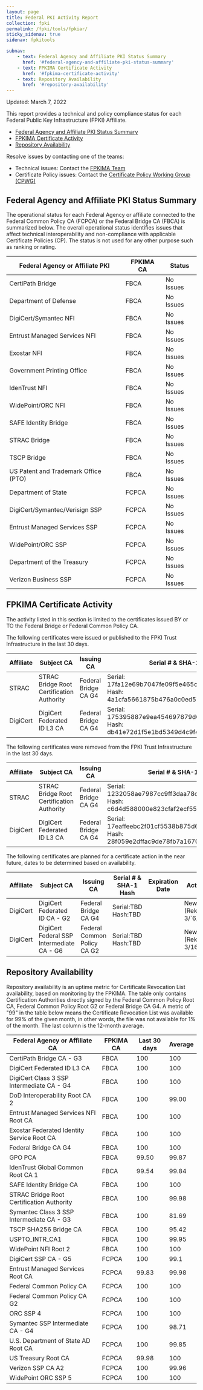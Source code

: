 ```yaml
---
layout: page 
title: Federal PKI Activity Report
collection: fpki
permalink: /fpki/tools/fpkiar/
sticky_sidenav: true
sidenav: fpkitools

subnav:
    - text: Federal Agency and Affiliate PKI Status Summary
      href: '#federal-agency-and-affiliate-pki-status-summary'
    - text: FPKIMA Certificate Activity
      href: '#fpkima-certificate-activity'
    - text: Repository Availability
      href: '#repository-availability'
---
```


Updated: March 7, 2022

This report provides a technical and policy compliance status for each Federal Public Key Infrastructure (FPKI) Affiliate.

- [Federal Agency and Affiliate PKI Status Summary](#federal-agency-and-affiliate-pki-status-summary)
- [FPKIMA Certificate Activity](#fpkima-certificate-activity)
- [Repository Availability](#repository-availability)

Resolve issues by contacting one of the teams:  

- Technical issues: Contact the [FPKIMA Team](mailto:fpki-help@gsa.gov) 
- Certificate Policy issues: Contact the [Certificate Policy Working Group (CPWG)](mailto:fpkipa_cpwg@listserv.gsa.gov)  

## Federal Agency and Affiliate PKI Status Summary
The operational status for each Federal Agency or affiliate connected to the Federal Common Policy CA (FCPCA) or the Federal Bridge CA (FBCA) is summarized below. The overall operational status identifies issues that affect technical interoperability and non-compliance with applicable Certificate Policies (CP). The status is not used for any other purpose such as ranking or rating.

| Federal Agency or Affiliate PKI | FPKIMA CA | Status |
| ------------------------------- | --------- | ------ |
| CertiPath Bridge | FBCA | No Issues |
| Department of Defense | FBCA | No Issues |
| DigiCert/Symantec NFI	| FBCA | No Issues |
| Entrust Managed Services NFI | FBCA | No Issues |
| Exostar NFI | FBCA | No Issues |
| Government Printing Office | FBCA | No Issues |
| IdenTrust NFI | FBCA | No Issues |
| WidePoint/ORC NFI | FBCA | No Issues |
| SAFE Identity Bridge | FBCA | No Issues |
| STRAC Bridge | FBCA | No Issues |
| TSCP Bridge | FBCA | No Issues |
| US Patent and Trademark Office (PTO) | FBCA | No Issues |
| Department of State | FCPCA | No Issues |
| DigiCert/Symantec/Verisign SSP | FCPCA | No Issues |
| Entrust Managed Services SSP | FCPCA | No Issues |
| WidePoint/ORC SSP | FCPCA | No Issues |
| Department of the Treasury | FCPCA | No Issues |
| Verizon Business SSP | FCPCA | No Issues |

## FPKIMA Certificate Activity
The activity listed in this section is limited to the certificates issued BY or TO the Federal Bridge or Federal Common Policy CA.

The following certificates were issued or published to the FPKI Trust Infrastructure in the last 30 days.

| Affiliate | Subject CA | Issuing CA | Serial # & SHA-1 Hash | Issued Date |
| --------- | ---------- | ---------- | --------------------- | ----------- |
| STRAC | STRAC Bridge Root Certification Authority | Federal Bridge CA G4 | Serial: 17fa12e69b7047fe09f5e465cefd3d4e62b499c9 Hash: 4a1cfa5661875b476a0c0ed57516181a67a191ca | 2/8/22 |
| DigiCert | DigiCert Federated ID L3 CA | Federal Bridge CA G4 | Serial: 175395887e9ea454697879d6acee30ddc333010f Hash: db41e72d1f5e1bd5349d4c9f45375fe01afbf2b6 | 2/8/22 |

The following certificates were removed from the FPKI Trust Infrastructure in the last 30 days.

| Affiliate | Subject CA | Issuing CA | Serial # & SHA-1 Hash | Expiration Date | Action |
| --------- | ---------- | ---------- | --------------------- | ----------- | ----------- |
| STRAC | STRAC Bridge Root Certification Authority | Federal Bridge CA G4 | Serial: 1232058ae7987cc9ff3daa78c7b80813b840e12d Hash: c6d4d588000e823cfaf2ecf551ebcd3827fd71b6 | 2/14/22 | Removed Expired |
| DigiCert | DigiCert Federated ID L3 CA | Federal Bridge CA G4 | Serial: 17eaffeebc2f01cf5538b875d6b6b584fa88e27f Hash: 28f059e2dffac9de78fb7a1670c082dad2522d3b | 2/28/22 | Removed Expired |

The following certificates are planned for a certificate action in the near future, dates to be determined based on availability.

| Affiliate | Subject CA | Issuing CA | Serial # & SHA-1 Hash | Expiration Date | Action |
| --------- | ---------- | ---------- | --------------------- | --------------- | ------ |
| DigiCert | DigiCert Federated ID CA - G2 | Federal Bridge CA G4 | Serial:TBD      Hash:TBD |   | New CA (Rekey) 3/`6/22 |
| DigiCert | DigiCert Federal SSP Intermediate CA - G6 | Federal Common Policy CA G2 | Serial:TBD      Hash:TBD |   | New CA (Rekey) 3/16/22 |


## Repository Availability 
Repository availability is an uptime metric for Certificate Revocation List availability, based on monitoring by the FPKIMA. The table only contains Certification Authorities directly signed by the Federal Common Policy Root CA, Federal Common Policy Root G2 or Federal Bridge CA G4. A metric of "99" in the table below means the Certificate Revocation List was available for 99% of the given month, in other words, the file was not available for 1% of the month. The last column is the 12-month average.

| Federal Agency or Affiliate CA | FPKIMA CA | Last 30 days | Average |
| ------------------------------ | --------- | ------------ | ------- |
| CertiPath Bridge CA - G3 | FBCA | 100 | 100 |
| DigiCert Federated ID L3 CA | FBCA | 100 | 100 |
| DigiCert Class 3 SSP Intermediate CA - G4	| FBCA | 100 | 100 |
| DoD Interoperability Root CA 2 | FBCA	| 100 | 99.00|
| Entrust Managed Services NFI Root CA | FBCA |	100 | 100 |
| Exostar Federated Identity Service Root CA | FBCA	| 100 |	100 |
| Federal Bridge CA G4 | FBCA | 100	| 100 |
| GPO PCA | FBCA | 99.50 | 99.87 |
| IdenTrust Global Common Root CA 1 | FBCA | 99.54 | 99.84 |
| SAFE Identity Bridge CA	| FBCA | 100 | 100 |
| STRAC Bridge Root Certification Authority	| FBCA | 100 | 99.98 |
| Symantec Class 3 SSP Intermediate CA - G3	| FBCA | 100 | 81.69 |
| TSCP SHA256 Bridge CA	| FBCA | 100 | 95.42 |
| USPTO_INTR_CA1 | FBCA	| 100 | 99.95 |
| WidePoint NFI Root 2	| FBCA	| 100 |	100 |
| DigiCert SSP CA - G5	| FCPCA	| 100 |	99.1 |
| Entrust Managed Services Root CA	| FCPCA	| 99.83 | 99.98 |
| Federal Common Policy CA	| FCPCA	| 100 |	100 |
| Federal Common Policy CA G2 | FCPCA | 100 | 100 |
| ORC SSP 4	| FCPCA	| 100 | 100 |
| Symantec SSP Intermediate CA - G4	| FCPCA | 100 | 98.71 |
| U.S. Department of State AD Root CA | FCPCA | 100 | 99.85 |
| US Treasury Root CA | FCPCA | 99.98 | 100 |
| Verizon SSP CA A2 | FCPCA	| 100 | 99.96 |
| WidePoint ORC SSP 5	| FCPCA	| 100 | 100 |

